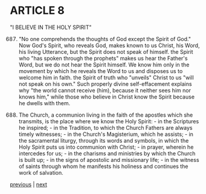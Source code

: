 # ARTICLE 8

"I BELIEVE IN THE HOLY SPIRIT"

687. "No one comprehends the thoughts of God except the Spirit of God." Now God's Spirit, who reveals God, makes known to us Christ, his Word, his living Utterance, but the Spirit does not speak of himself. the Spirit who "has spoken through the prophets" makes us hear the Father's Word, but we do not hear the Spirit himself. We know him only in the movement by which he reveals the Word to us and disposes us to welcome him in faith. the Spirit of truth who "unveils" Christ to us "will not speak on his own." Such properly divine self-effacement explains why "the world cannot receive (him), because it neither sees him nor knows him," while those who believe in Christ know the Spirit because he dwells with them.

688. The Church, a communion living in the faith of the apostles which she transmits, is the place where we know the Holy Spirit: - in the Scriptures he inspired; - in the Tradition, to which the Church Fathers are always timely witnesses; - in the Church's Magisterium, which he assists; - in the sacramental liturgy, through its words and symbols, in which the Holy Spirit puts us into communion with Christ; - in prayer, wherein he intercedes for us; - in the charisms and ministries by which the Church is built up; - in the signs of apostolic and missionary life; - in the witness of saints through whom he manifests his holiness and continues the work of salvation.

[previous](https://github.com/Tenari/non-fiction/blob/master/catechism/__P1Y.md) | [next](https://github.com/Tenari/non-fiction/blob/master/catechism/__P20.md)